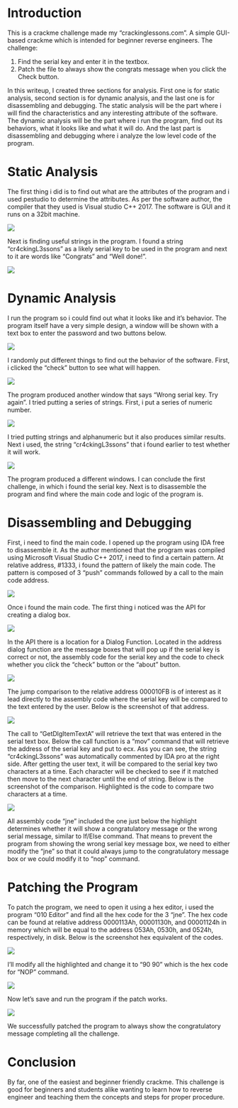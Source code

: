 # Introduction
This is a crackme challenge made my “crackinglessons.com”. A simple GUI-based crackme which is intended for beginner reverse engineers.
The challenge:
1. Find the serial key and enter it in the textbox.
2. Patch the file to always show the congrats message when you click the Check button.

In this writeup, I created three sections for analysis. First one is for static analysis, second section is for dynamic analysis, and the last one is for disassembling and debugging. The static analysis will be the part where i will find the characteristics and any interesting attribute of the software. 
The dynamic analysis will be the part where i run the program, find out its behaviors, what it looks like and what it will do.
And the last part is disassembling and debugging where i analyze the low level code of the program.

# Static Analysis
The first thing i did is to find out what are the attributes of the program and i used pestudio to determine the attributes. As per the software author, the compiler that they used is Visual studio C++ 2017. The software is GUI and it runs on a 32bit machine.

![](images/figure1.png)

Next is finding useful strings in the program. I found a string “cr4ckingL3ssons” as a likely serial key to be used in the program and next to it are words like “Congrats” and “Well done!”.

![](images/figure2.png)

# Dynamic Analysis
I run the program so i could find out what it looks like and it’s behavior. The program itself have a very simple design, a window will be shown with a text box to enter the password and two buttons below.

![](images/figure3.png)

I randomly put different things to find out the behavior of the software. First, i clicked the “check” button to see what will happen.

![](images/figure4.png)

The program produced another window that says “Wrong serial key. Try again”. I tried putting a series of strings. First, i put a series of numeric number.

![](images/figure5.png)

I tried putting strings and alphanumeric but it also produces similar results. Next i used, the string “cr4ckingL3ssons” that i found earlier to test whether it will work.

![](images/figure6.png)

The program produced a different windows. I can conclude the first challenge, in which i found the serial key. Next is to disassemble the program and find where the main code and logic of the program is.

# Disassembling and Debugging
First, i need to find the main code. I opened up the program using IDA free to disassemble it. As the author mentioned that the program was compiled using Microsoft Visual Studio C++ 2017, i need to find a certain pattern. At relative address, #1333, i found the pattern of likely the main code. The pattern is composed of 3 “push” commands followed by a call to the main code address.

![](images/figure7.png)

Once i found the main code. The first thing i noticed was the API for creating a dialog box.

![](images/figure8.png)

In the API there is a location for a Dialog Function. Located in the address dialog function are the message boxes that will pop up if the serial key is correct or not, the assembly code for the serial key and the code to check whether you click the “check” button or the “about” button. 

![](images/figure9.png)

The jump comparison to the relative address 000010FB is of interest as it lead directly to the assembly code where the serial key will be compared to the text entered by the user. Below is the screenshot of that address.

![](images/figure10.png)

The call to “GetDlgItemTextA” will retrieve the text that was entered in the serial text box. Below the call function is a “mov” command that will retrieve the address of the serial key and put to ecx. Ass you can see, the string “cr4ckingL3ssons” was automatically commented by IDA pro at the right side.
After getting the user text, it will be compared to the serial key two characters at a time. Each character will be checked to see if it matched then move to the next character until the end of string. Below is the screenshot of the comparison. Highlighted is the code to compare two characters at a time.

![](images/figure11.png)

All assembly code “jne” included the one just below the highlight determines whether it will show a congratulatory message or the wrong serial message, similar to If/Else command. That means to prevent the program from showing the wrong serial key message box, we need to either modify the “jne” so that it could always jump to the congratulatory message box or we could modify it to “nop” command.

# Patching the Program
To patch the program, we need to open it using a hex editor, i used the program “010 Editor” and find all the hex code for the 3 “jne”. The hex code can be found at relative address 0000113Ah, 00001130h, and 00001124h in memory which will be equal to the address 053Ah, 0530h, and 0524h, respectively, in disk. Below is the screenshot hex equivalent of the codes.

![](images/figure12.png)

I’ll modify all the highlighted and change it to “90 90” which is the hex code for “NOP” command.

![](images/figure13.png)

Now let’s save and run the program if the patch works.

![](images/figure14.png)

We successfully patched the program to always show the congratulatory message completing all the challenge.

# Conclusion

By far, one of the easiest and beginner friendly crackme. This challenge is good for beginners and students alike wanting to learn how to reverse engineer and teaching them the concepts and steps for proper procedure. 
